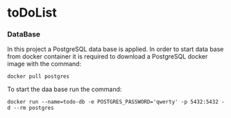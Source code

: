 # toDoList

### DataBase

In this project a PostgreSQL data base is applied. In order to start data base from docker container it is required to download a PostgreSQL docker image with the command:

```
docker pull postgres
```
To start the daa base run the command:

```
docker run --name=todo-db -e POSTGRES_PASSWORD='qwerty' -p 5432:5432 -d --rm postgres
```